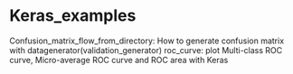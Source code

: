 # Keras_examples

Confusion_matrix_flow_from_directory: How to generate confusion matrix with datagenerator(validation_generator)
roc_curve: plot Multi-class ROC curve, Micro-average ROC curve and ROC area with Keras